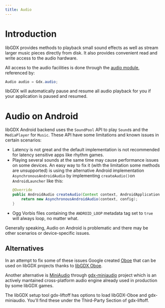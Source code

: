 ```yaml
---
title: Audio
---
```

# Introduction

libGDX provides methods to playback small sound effects as well as stream larger music pieces directly from disk. It also provides convenient read and write access to the audio hardware.

All access to the audio facilities is done through the [audio module](https://javadoc.io/doc/com.badlogicgames.gdx/gdx/latest/com/badlogic/gdx/Audio.html), referenced by:

```java
Audio audio = Gdx.audio;
```

libGDX will automatically pause and resume all audio playback for you if your application is paused and resumed.


# Audio on Android

libGDX Android backend uses the `SoundPool` API to play `Sound`s and the `MediaPlayer` for `Music`. These API have some limitations and known issues in certain scenarios:
- Latency is not great and the default implementation is not recommended for latency sensitive apps like rhythm games.
- Playing several sounds at the same time may cause performance issues on some devices. An easy way to fix it (with the limitation some methods are unsupported) is using the alternative Android implementation `AsynchronousAndroidAudio` by implementing `createAudio()`on `AndroidLauncher` like this:
  ```java
  @Override
  public AndroidAudio createAudio(Context context, AndroidApplicationConfiguration config) {
	  return new AsynchronousAndroidAudio(context, config);
  }
  ```
- Ogg Vorbis files containing the `ANDROID_LOOP` metadata tag set to `true` will always loop, no matter what.

Generally speaking, Audio on Android is problematic and there may be other scenarios or device-specific issues.

## Alternatives

In an attempt to fix some of these issues Google created [Oboe](https://github.com/google/oboe) that can be used on libGDX projects thanks to [libGDX Oboe](https://github.com/barsoosayque/libgdx-oboe).

Another alternative is [MiniAudio](https://miniaud.io/) through [gdx-miniaudio](https://github.com/rednblackgames/gdx-miniaudio) project which is an actively mantained cross-platform audio engine already used in production by some libGDX games.

The libGDX setup tool gdx-liftoff has options to load libGDX-Oboe and gdx-miniaudio.  You'll find these under the Third-Party Section of gdx-liftoff.
